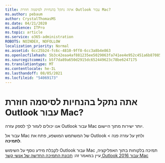 ```yaml
---
title: אתה נתקל בהנחיות לסיסמה חוזרת Outlook עבור Mac?
ms.author: pebaum
author: CrystalThomasMS
ms.date: 04/21/2020
ms.audience: ITPro
ms.topic: article
ms.service: o365-administration
ROBOTS: NOINDEX, NOFOLLOW
localization_priority: Normal
ms.assetid: 6cc25b24-fc6c-4810-9ff8-6cc3a8b4e863
ms.openlocfilehash: 5b3c42eaa4af881235ee5029063fa741ee4e952c451a6b87085f2294d2cd3f71
ms.sourcegitcommit: b5f7da89a650d2915dc652449623c78be6247175
ms.translationtype: MT
ms.contentlocale: he-IL
ms.lasthandoff: 08/05/2021
ms.locfileid: "54069173"
---
```

# <a name="experiencing-repeated-password-prompts-in-outlook-for-mac"></a>אתה נתקל בהנחיות לסיסמה חוזרת Outlook עבור Mac?

אנו יכולים לעזור לך לספק עזרה Outlook עבור Mac יותר ישירות מתוך היישום.
  
עבור אל Mac של המשתמש המושפע, פתח את Outlook ולחץ  על עזרה פנה \> **לתמיכה**.
  
לקבלת מידע נוסף על השימוש Outlook עבור Mac תמיכה בלקוחות בתוך האפליקציה, עיין במאמר זה: [תכונת התמיכה החדשה של אנשי קשר Outlook 2016 עבור Mac](https://answers.microsoft.com/msoffice/forum/msoffice_outlook-mso_mac-mso_mac2016/new-contact-support-feature-in-outlook-2016-for/d4fc21c4-25e2-4e10-b943-1fba6542b517)
  

